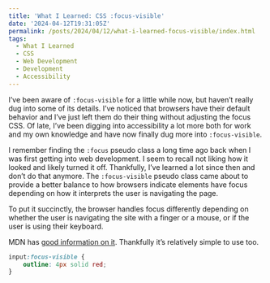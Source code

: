 ```yaml
---
title: 'What I Learned: CSS :focus-visible'
date: '2024-04-12T19:31:05Z'
permalink: /posts/2024/04/12/what-i-learned-focus-visible/index.html
tags:
  - What I Learned
  - CSS
  - Web Development
  - Development
  - Accessibility
---
```


I’ve been aware of `:focus-visible` for a little while now, but haven’t really dug into some of its details. I’ve noticed that browsers have their default behavior and I’ve just left them do their thing without adjusting the focus CSS. Of late, I’ve been digging into accessibility a lot more both for work and my own knowledge and have now finally dug more into `:focus-visible`.
<!-- excerpt -->

I remember finding the `:focus` pseudo class a long time ago back when I was first getting into web development. I seem to recall not liking how it looked and likely turned it off. Thankfully, I’ve learned a lot since then and don’t do that anymore. The `:focus-visible` pseudo class came about to provide a better balance to how browsers indicate elements have focus depending on how it interprets the user is navigating the page.

To put it succinctly, the browser handles focus differently depending on whether the user is navigating the site with a finger or a mouse, or if the user is using their keyboard.

MDN has [good information on it](https://developer.mozilla.org/en-US/docs/Web/CSS/:focus-visible). Thankfully it’s relatively simple to use too.

```css
input:focus-visible {
	outline: 4px solid red;
}
```
